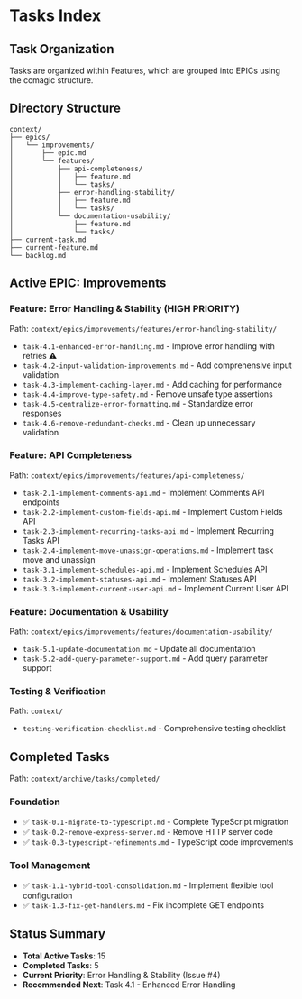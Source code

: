 # Tasks Index

## Task Organization
Tasks are organized within Features, which are grouped into EPICs using the ccmagic structure.

## Directory Structure
```
context/
├── epics/
│   └── improvements/
│       ├── epic.md
│       └── features/
│           ├── api-completeness/
│           │   ├── feature.md
│           │   └── tasks/
│           ├── error-handling-stability/
│           │   ├── feature.md
│           │   └── tasks/
│           └── documentation-usability/
│               ├── feature.md
│               └── tasks/
├── current-task.md
├── current-feature.md
└── backlog.md
```

## Active EPIC: Improvements

### Feature: Error Handling & Stability (HIGH PRIORITY)
Path: `context/epics/improvements/features/error-handling-stability/`
- `task-4.1-enhanced-error-handling.md` - Improve error handling with retries ⚠️
- `task-4.2-input-validation-improvements.md` - Add comprehensive input validation
- `task-4.3-implement-caching-layer.md` - Add caching for performance
- `task-4.4-improve-type-safety.md` - Remove unsafe type assertions
- `task-4.5-centralize-error-formatting.md` - Standardize error responses
- `task-4.6-remove-redundant-checks.md` - Clean up unnecessary validation

### Feature: API Completeness
Path: `context/epics/improvements/features/api-completeness/`
- `task-2.1-implement-comments-api.md` - Implement Comments API endpoints
- `task-2.2-implement-custom-fields-api.md` - Implement Custom Fields API
- `task-2.3-implement-recurring-tasks-api.md` - Implement Recurring Tasks API
- `task-2.4-implement-move-unassign-operations.md` - Implement task move and unassign
- `task-3.1-implement-schedules-api.md` - Implement Schedules API
- `task-3.2-implement-statuses-api.md` - Implement Statuses API  
- `task-3.3-implement-current-user-api.md` - Implement Current User API

### Feature: Documentation & Usability
Path: `context/epics/improvements/features/documentation-usability/`
- `task-5.1-update-documentation.md` - Update all documentation
- `task-5.2-add-query-parameter-support.md` - Add query parameter support

### Testing & Verification
Path: `context/`
- `testing-verification-checklist.md` - Comprehensive testing checklist

## Completed Tasks
Path: `context/archive/tasks/completed/`

### Foundation
- ✅ `task-0.1-migrate-to-typescript.md` - Complete TypeScript migration
- ✅ `task-0.2-remove-express-server.md` - Remove HTTP server code
- ✅ `task-0.3-typescript-refinements.md` - TypeScript code improvements

### Tool Management
- ✅ `task-1.1-hybrid-tool-consolidation.md` - Implement flexible tool configuration
- ✅ `task-1.3-fix-get-handlers.md` - Fix incomplete GET endpoints

## Status Summary
- **Total Active Tasks**: 15
- **Completed Tasks**: 5
- **Current Priority**: Error Handling & Stability (Issue #4)
- **Recommended Next**: Task 4.1 - Enhanced Error Handling